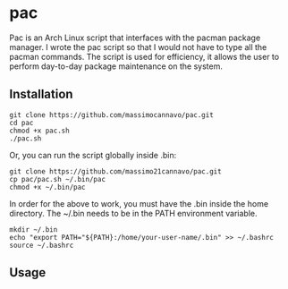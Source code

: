 pac
===

Pac is an Arch Linux script that interfaces with the pacman package manager. I wrote the pac script so that I would not have to type all the pacman commands. The script is used for efficiency, it allows the user to perform day-to-day package maintenance on the system.

Installation
-----------

    git clone https://github.com/massimocannavo/pac.git
    cd pac
    chmod +x pac.sh
    ./pac.sh 

Or, you can run the script globally inside .bin:

    git clone https://github.com/massimo21cannavo/pac.git
    cp pac/pac.sh ~/.bin/pac
    chmod +x ~/.bin/pac
    
In order for the above to work, you must have the .bin inside the home directory. The ~/.bin needs to be in the PATH environment variable.

    mkdir ~/.bin 
    echo "export PATH="${PATH}:/home/your-user-name/.bin" >> ~/.bashrc
    source ~/.bashrc

Usage
-----------
